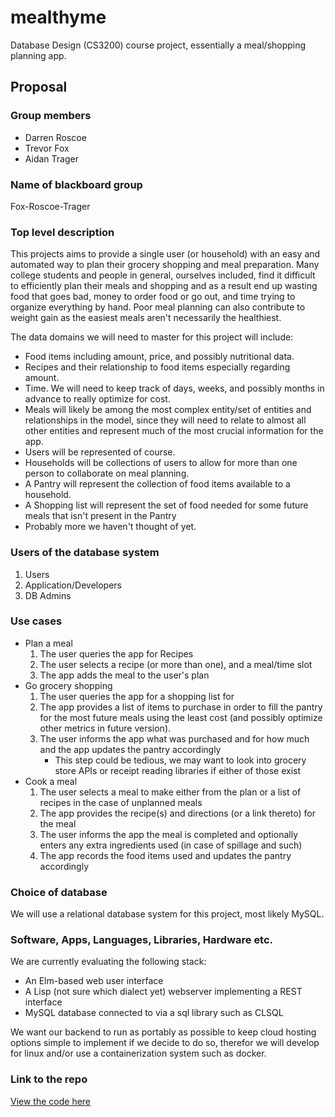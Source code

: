 # mealthyme
Database Design (CS3200) course project, essentially a meal/shopping planning app.


## Proposal

### Group members

* Darren Roscoe
* Trevor Fox
* Aidan Trager

### Name of blackboard group

Fox-Roscoe-Trager

### Top level description

This projects aims to provide a single user (or household) with an easy and automated way to plan their grocery shopping and meal preparation. Many college students and people in general, ourselves included, find it difficult to efficiently plan their meals and shopping and as a result end up wasting food that goes bad, money to order food or go out, and time trying to organize everything by hand. Poor meal planning can also contribute to weight gain as the easiest meals aren't necessarily the healthiest.

The data domains we will need to master for this project will include:
* Food items including amount, price, and possibly nutritional data.
* Recipes and their relationship to food items especially regarding amount.
* Time. We will need to keep track of days, weeks, and possibly months in advance to really optimize for cost.
* Meals will likely be among the most complex entity/set of entities and relationships in the model, since they will need to relate to almost all other entities and represent much of the most crucial information for the app.
* Users will be represented of course.
* Households will be collections of users to allow for more than one person to collaborate on meal planning.
* A Pantry will represent the collection of food items available to a household.
* A Shopping list will represent the set of food needed for some future meals that isn't present in the Pantry
* Probably more we haven't thought of yet.

### Users of the database system

1. Users
2. Application/Developers
3. DB Admins

### Use cases
* Plan a meal
    1. The user queries the app for Recipes
    2. The user selects a recipe (or more than one), and a meal/time slot
    3. The app adds the meal to the user's plan
* Go grocery shopping
    1. The user queries the app for a shopping list for
    2. The app provides a list of items to purchase in order to fill the pantry for the most future meals using the least cost (and possibly optimize other metrics in future version).
    3. The user informs the app what was purchased and for how much and the app updates the pantry accordingly
        * This step could be tedious, we may want to look into grocery store APIs or receipt reading libraries if either of those exist
* Cook a meal
    1. The user selects a meal to make either from the plan or a list of recipes in the case of unplanned meals
    2. The app provides the recipe(s) and directions (or a link thereto) for the meal
    3. The user informs the app the meal is completed and optionally enters any extra ingredients used (in case of spillage and such)
    4. The app records the food items used and updates the pantry accordingly

### Choice of database

We will use a relational database system for this project, most likely MySQL.

### Software, Apps, Languages, Libraries, Hardware etc.

We are currently evaluating the following stack:
* An Elm-based web user interface
* A Lisp (not sure which dialect yet) webserver implementing a REST interface
* MySQL database connected to via a sql library such as CLSQL

We want our backend to run as portably as possible to keep cloud hosting options simple to implement if we decide to do so, therefor we will develop for linux and/or use a containerization system such as docker.

### Link to the repo

[View the code here](https://github.com/Roscode/mealthyme)
